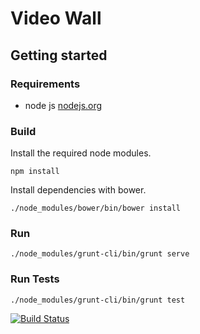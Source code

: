# Video Wall

## Getting started

### Requirements
* node js [nodejs.org](http://nodejs.org/)

### Build  
Install the required node modules.
    
    npm install
    
Install dependencies with bower.

    ./node_modules/bower/bin/bower install

### Run
    ./node_modules/grunt-cli/bin/grunt serve
        
### Run Tests
    ./node_modules/grunt-cli/bin/grunt test

[![Build Status](https://travis-ci.org/nilspreusker/video-wall.svg)](https://travis-ci.org/nilspreusker/video-wall)
